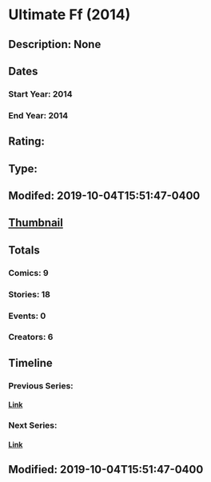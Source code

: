 # Ultimate Ff (2014)
## Description: None
## Dates
### Start Year: 2014
### End Year: 2014
## Rating: 
## Type: 
## Modifed: 2019-10-04T15:51:47-0400
## [Thumbnail](http://i.annihil.us/u/prod/marvel/i/mg/3/50/550868ff4030a.jpg)
## Totals
### Comics: 9
### Stories: 18
### Events: 0
### Creators: 6
## Timeline
### Previous Series: 
#### [Link]()
### Next Series: 
#### [Link]()
## Modified: 2019-10-04T15:51:47-0400